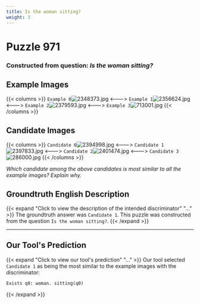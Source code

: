 ```yaml
---
title: Is the woman sitting?
weight: 3
---
```


# Puzzle 971
### Constructed from question: _Is the woman sitting?_


## Example Images
{{< columns >}}
`Example 0`![2348373.jpg](/gqa_images/2348373.jpg)
<--->
`Example 1`![2356624.jpg](/gqa_images/2356624.jpg)
<--->
`Example 2`![2379593.jpg](/gqa_images/2379593.jpg)
<--->
`Example 3`![713001.jpg](/gqa_images/713001.jpg)
{{< /columns >}}

## Candidate Images
{{< columns >}}
`Candidate 0`![2394998.jpg](/gqa_images/2394998.jpg)
<--->
`Candidate 1`![2397833.jpg](/gqa_images/2397833.jpg)
<--->
`Candidate 2`![2401474.jpg](/gqa_images/2401474.jpg)
<--->
`Candidate 3`![286000.jpg](/gqa_images/286000.jpg)
{{< /columns >}}

*Which candidate among the above candidates is most similar to all the example images? Explain why.*

## Groundtruth English Description

{{< expand "Click to view the description of the intended discriminator" "..." >}}
The groundtruth answer was `Candidate 1`. This puzzle was constructed from the question `Is the woman sitting?`.
{{< /expand >}}

---

## Our Tool's Prediction

{{< expand "Click to view our tool's prediction" "..." >}}
Our tool selected `Candidate 1` as being the most similar to the example images with the discriminator:
```plaintext
Exists q0: woman. sitting(q0)
```
{{< /expand >}}
